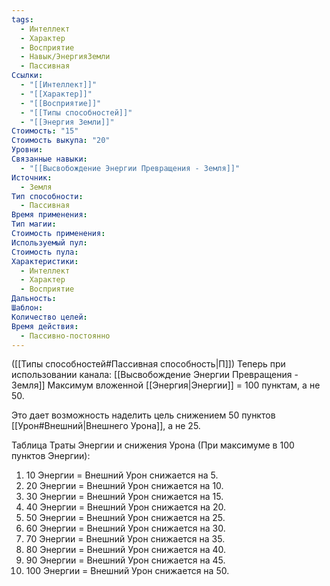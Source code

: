 ```yaml
---
tags:
  - Интеллект
  - Характер
  - Восприятие
  - Навык/ЭнергияЗемли
  - Пассивная
Ссылки:
  - "[[Интеллект]]"
  - "[[Характер]]"
  - "[[Восприятие]]"
  - "[[Типы способностей]]"
  - "[[Энергия Земли]]"
Стоимость: "15"
Стоимость выкупа: "20"
Уровни: 
Связанные навыки:
  - "[[Высвобождение Энергии Превращения - Земля]]"
Источник:
  - Земля
Тип способности:
  - Пассивная
Время применения: 
Тип магии: 
Стоимость применения: 
Используемый пул: 
Стоимость пула: 
Характеристики:
  - Интеллект
  - Характер
  - Восприятие
Дальность: 
Шаблон: 
Количество целей: 
Время действия:
  - Пассивно-постоянно
---
```

([[Типы способностей#Пассивная способность|П]]) Теперь при использовании канала: [[Высвобождение Энергии Превращения - Земля]] Максимум вложенной [[Энергия|Энергии]] = 100 пунктам, а не 50.

Это дает возможность наделить цель снижением 50 пунктов [[Урон#Внешний|Внешнего Урона]], а не 25. 

Таблица Траты Энергии и снижения Урона
(При максимуме в 100 пунктов Энергии):

1. 10 Энергии = Внешний Урон снижается на 5.
2. 20 Энергии = Внешний Урон снижается на 10.
3. 30 Энергии = Внешний Урон снижается на 15.
4. 40 Энергии = Внешний Урон снижается на 20.
5. 50 Энергии = Внешний Урон снижается на 25.
6. 60 Энергии = Внешний Урон снижается на 30.
7. 70 Энергии = Внешний Урон снижается на 35.
8. 80 Энергии = Внешний Урон снижается на 40.
9. 90 Энергии = Внешний Урон снижается на 45.
10. 100 Энергии = Внешний Урон снижается на 50.